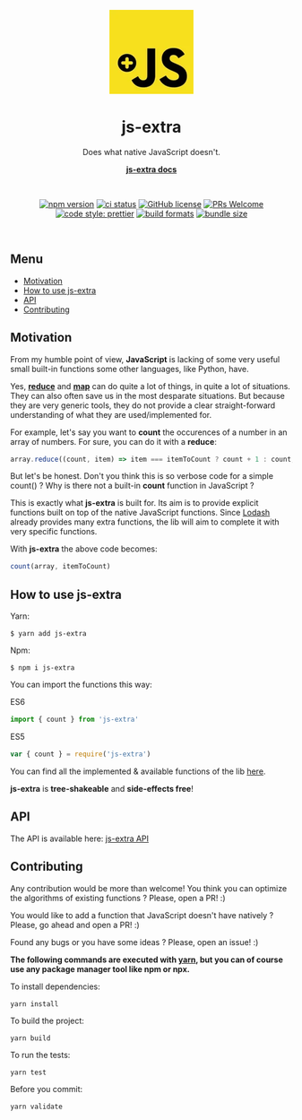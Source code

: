 <div align="center">

<p align="center">
  <a href="https://js-extra.netlify.app" rel="noopener" target="_blank"><img width="150" src="docs/img/js-extra.webp" alt="Js-extra logo"></a></p>
</p>

<h1>js-extra</h1>

<p>Does what native JavaScript doesn't.</p>

**[js-extra docs](https://js-extra.netlify.app/)**

<br/>

[![npm version](https://img.shields.io/npm/v/js-extra.svg?style=flat)](https://www.npmjs.com/package/js-extra)
[![ci status](https://travis-ci.org/alexandre-lelain/js-extra.svg?branch=master)](https://travis-ci.org/alexandre-lelain/js-extra)
[![GitHub license](https://img.shields.io/badge/license-MIT-blue.svg)](https://github.com/alexandre-lelain/js-extra/blob/master/LICENSE)
[![PRs Welcome](https://img.shields.io/badge/PRs-welcome-brightgreen.svg)](https://github.com/alexandre-lelain/js-extra/pulls)
[![code style: prettier](https://img.shields.io/badge/code_style-prettier-ff69b4.svg?style=flat-square)](https://github.com/prettier/prettier)
[![build formats](https://img.shields.io/badge/module%20formats-cjs%2C%20esm-green.svg)](https://github.com/alexandre-lelain/js-extra)
[![bundle size](https://badgen.net/bundlephobia/min/js-extra@latest)](https://bundlephobia.com/result?p=js-extra@latest)

<br/>

</div>

## Menu

- [Motivation](#motivation)
- [How to use js-extra](#how-to-use-js-extra)
- [API](#api)
- [Contributing](#contributing)

## Motivation

From my humble point of view, **JavaScript** is lacking of some very useful small built-in functions some other languages, like Python, have.

Yes, [**reduce**](https://developer.mozilla.org/fr/docs/Web/JavaScript/Reference/Objets_globaux/Array/reduce) and [**map**](https://developer.mozilla.org/fr/docs/Web/JavaScript/Reference/Objets_globaux/Array/map) can do quite a lot of things, in quite a lot of situations. They can also often save us in the most desparate situations. But because they are very generic tools, they do not provide a clear straight-forward understanding of what they are used/implemented for.

For example, let's say you want to **count** the occurences of a number in an array of numbers. For sure, you can do it with a **reduce**:

```js
array.reduce((count, item) => item === itemToCount ? count + 1 : count, 0)
```

But let's be honest. Don't you think this is so verbose code for a simple count() ?
Why is there not a built-in **count** function in JavaScript ?

This is exactly what **js-extra** is built for. Its aim is to provide explicit functions
built on top of the native JavaScript functions. Since [Lodash](https://lodash.com/)
already provides many extra functions, the lib will aim to complete it with very
specific functions.

With **js-extra** the above code becomes:

```js
count(array, itemToCount)
```

## How to use js-extra

Yarn:
```shell
$ yarn add js-extra
```

Npm:
```shell
$ npm i js-extra
```

You can import the functions this way:

ES6
```js
import { count } from 'js-extra'
```

ES5
```js
var { count } = require('js-extra')
```

You can find all the implemented & available functions of the lib [here](https://js-extra.netlify.com/#/api).

**js-extra** is **tree-shakeable** and **side-effects free**!

## API

The API is available here: [js-extra API](https://js-extra.netlify.com/#/api)

## Contributing

Any contribution would be more than welcome! You think you can optimize the
algorithms of existing functions ? Please, open a PR! :)

You would like to add a function that JavaScript doesn't have natively ? Please,
go ahead and open a PR! :)

Found any bugs or you have some ideas ? Please, open an issue! :)

**The following commands are executed with [yarn](https://yarnpkg.com/lang/en/), but you can of course use any package manager tool like npm or npx.**

To install dependencies:

```shell
yarn install
```

To build the project:
```shell
yarn build
```

To run the tests:
```shell
yarn test
```

Before you commit:
```shell
yarn validate
```
